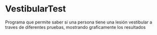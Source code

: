# VestibularTest
Programa que permite saber si una persona tiene una lesión vestibular a traves de diferentes pruebas, mostrando graficamente los resultados
